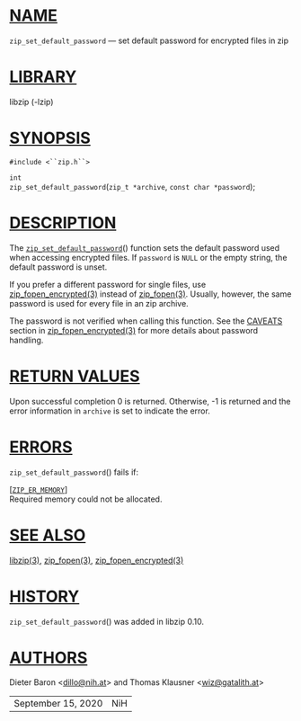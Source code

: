 # [NAME](#NAME)

`zip_set_default_password` — set default password for encrypted files in
zip

# [LIBRARY](#LIBRARY)

libzip (-lzip)

# [SYNOPSIS](#SYNOPSIS)

`#include <``zip.h``>`

`int`  
`zip_set_default_password`(`zip_t *archive`, `const char *password`);

# [DESCRIPTION](#DESCRIPTION)

The [`zip_set_default_password`](#zip_set_default_password)() function
sets the default password used when accessing encrypted files. If
`password` is `NULL` or the empty string, the default password is unset.

If you prefer a different password for single files, use
[zip_fopen_encrypted(3)](zip_fopen_encrypted.md) instead of
[zip_fopen(3)](zip_fopen.md). Usually, however, the same password is
used for every file in an zip archive.

The password is not verified when calling this function. See the
[CAVEATS](#CAVEATS) section in
[zip_fopen_encrypted(3)](zip_fopen_encrypted.md) for more details
about password handling.

# [RETURN VALUES](#RETURN_VALUES)

Upon successful completion 0 is returned. Otherwise, -1 is returned and
the error information in `archive` is set to indicate the error.

# [ERRORS](#ERRORS)

`zip_set_default_password`() fails if:

\[[`ZIP_ER_MEMORY`](#ZIP_ER_MEMORY)\]  
Required memory could not be allocated.

# [SEE ALSO](#SEE_ALSO)

[libzip(3)](libzip.md), [zip_fopen(3)](zip_fopen.md),
[zip_fopen_encrypted(3)](zip_fopen_encrypted.md)

# [HISTORY](#HISTORY)

`zip_set_default_password`() was added in libzip 0.10.

# [AUTHORS](#AUTHORS)

Dieter Baron \<[dillo@nih.at](mailto:dillo@nih.at)\> and Thomas Klausner
\<[wiz@gatalith.at](mailto:wiz@gatalith.at)\>

|                    |     |
|--------------------|-----|
| September 15, 2020 | NiH |
